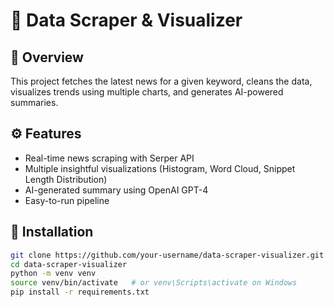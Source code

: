 # 📰 Data Scraper & Visualizer

## 📌 Overview
This project fetches the latest news for a given keyword, cleans the data, visualizes trends using multiple charts, and generates AI-powered summaries.

## ⚙️ Features
- Real-time news scraping with Serper API
- Multiple insightful visualizations (Histogram, Word Cloud, Snippet Length Distribution)
- AI-generated summary using OpenAI GPT-4
- Easy-to-run pipeline

## 🚀 Installation
```bash
git clone https://github.com/your-username/data-scraper-visualizer.git
cd data-scraper-visualizer
python -m venv venv
source venv/bin/activate   # or venv\Scripts\activate on Windows
pip install -r requirements.txt
